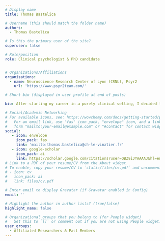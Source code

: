 ```yaml
---
# Display name
title: Thomas Bastelica

# Username (this should match the folder name)
authors:
  - Thomas Bastelica

# Is this the primary user of the site?
superuser: false

# Role/position
role: Clinical psychologist & PhD candidate


# Organizations/Affiliations
organizations:
  - name: Neuroscience Research Center of Lyon (CRNL), Psyr2
    url: 'https://www.psyr2team.com/'

# Short bio (displayed in user profile at end of posts)

bio: After starting my career in a purely clinical setting, I decided to join the French network of Expert Centers in Psychiatry (established by the Fundamental Foundation) as a way to integrate my clinical practice into a framework of fundamental and applied research. My interest in research also led me to pursue a PhD program, where I investigate the influence of biological, psychological, and clinical factors on cognition in psychiatric disorders. I explore these relationships using psychometric network models.

# Social/Academic Networking
# For available icons, see: https://wowchemy.com/docs/getting-started/page-builder/#icons
#   For an email link, use "fas" icon pack, "envelope" icon, and a link in the
#   form "mailto:your-email@example.com" or "#contact" for contact widget.
social:
   - icon: envelope
     icon_pack: fas
     link: 'mailto:thomas.bastelica@ch-le-vinatier.fr'
   - icon: google-scholar
     icon_pack: ai
     link: https://scholar.google.com/citations?user=QBZ9iJYAAAAJ&hl=en
# Link to a PDF of your resume/CV from the About widget.
# To enable, copy your resume/CV to `static/files/cv.pdf` and uncomment the lines below.
# - icon: cv
#   icon_pack: ai
#   link: files/cv.pdf

# Enter email to display Gravatar (if Gravatar enabled in Config)
email: ''

# Highlight the author in author lists? (true/false)
highlight_name: false

# Organizational groups that you belong to (for People widget)
#   Set this to `[]` or comment out if you are not using People widget.
user_groups:
  - Affiliated Researchers & Past Members
---
```

